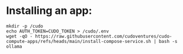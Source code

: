 # Installing an app:

```shell
mkdir -p /cudo
echo AUTH_TOKEN=CUDO_TOKEN > /cudo/.env
wget -qO - https://raw.githubusercontent.com/cudoventures/cudo-compute-apps/refs/heads/main/install-compose-service.sh | bash -s ollama
```
